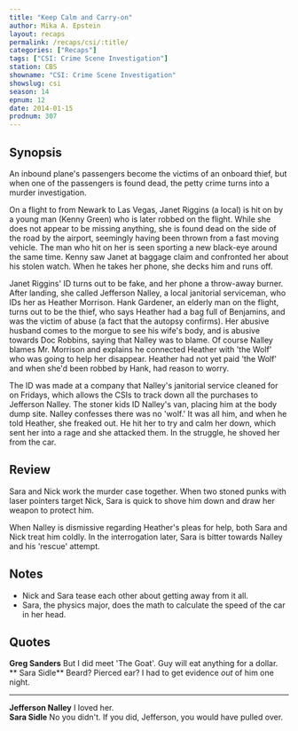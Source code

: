 ```yaml
---
title: "Keep Calm and Carry-on"
author: Mika A. Epstein
layout: recaps
permalink: /recaps/csi/:title/
categories: ["Recaps"]
tags: ["CSI: Crime Scene Investigation"]
station: CBS
showname: "CSI: Crime Scene Investigation"
showslug: csi
season: 14
epnum: 12
date: 2014-01-15
prodnum: 307
---
```


## Synopsis

An inbound plane's passengers become the victims of an onboard thief, but when one of the passengers is found dead, the petty crime turns into a murder investigation.

On a flight to from Newark to Las Vegas, Janet Riggins (a local) is hit on by a young man (Kenny Green) who is later robbed on the flight. While she does not appear to be missing anything, she is found dead on the side of the road by the airport, seemingly having been thrown from a fast moving vehicle. The man who hit on her is seen sporting a new black-eye around the same time. Kenny saw Janet at baggage claim and confronted her about his stolen watch. When he takes her phone, she decks him and runs off.

Janet Riggins' ID turns out to be fake, and her phone a throw-away burner. After landing, she called Jefferson Nalley, a local janitorial serviceman, who IDs her as Heather Morrison. Hank Gardener, an elderly man on the flight, turns out to be the thief, who says Heather had a bag full of Benjamins, and was the victim of abuse (a fact that the autopsy confirms). Her abusive husband comes to the morgue to see his wife's body, and is abusive towards Doc Robbins, saying that Nalley was to blame. Of course Nalley blames Mr. Morrison and explains he connected Heather with 'the Wolf' who was going to help her disappear. Heather had not yet paid 'the Wolf' and when she'd been robbed by Hank, had reason to worry.

The ID was made at a company that Nalley's janitorial service cleaned for on Fridays, which allows the CSIs to track down all the purchases to Jefferson Nalley. The stoner kids ID Nalley's van, placing him at the body dump site. Nalley confesses there was no 'wolf.' It was all him, and when he told Heather, she freaked out. He hit her to try and calm her down, which sent her into a rage and she attacked them. In the struggle, he shoved her from the car.

## Review

Sara and Nick work the murder case together. When two stoned punks with laser pointers target Nick, Sara is quick to shove him down and draw her weapon to protect him.

When Nalley is dismissive regarding Heather's pleas for help, both Sara and Nick treat him coldly. In the interrogation later, Sara is bitter towards Nalley and his 'rescue' attempt.

## Notes

* Nick and Sara tease each other about getting away from it all.
* Sara, the physics major, does the math to calculate the speed of the car in her head.

## Quotes

**Greg Sanders** But I did meet 'The Goat'. Guy will eat anything for a dollar.\
** Sara Sidle** Beard? Pierced ear? I had to get evidence _out_ of him one night.

- - -

**Jefferson Nalley** I loved her.\
**Sara Sidle** No you didn't. If you did, Jefferson, you would have pulled over.
